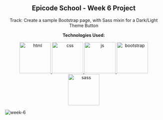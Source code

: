 <p><h2 align="center" dir="auto"><b>Epicode School - Week 6 Project</b></h2></p>
<p align="center" dir="auto">Track: Create a sample Bootstrap page, with Sass mixin for a Dark/Light Theme Button</p>

<p align="center" dir="auto"><b>Technologies Used:</b></p>
<p align="center" dir="auto"> 
  <a href="https://github.com/gi-ga-dev" target="_blank"> 
    <img src="https://user-images.githubusercontent.com/77717069/175134208-91262e59-9bd3-4422-834b-7ac61e39f69b.png" alt="html" width="100">
  </a> 
  <a href="https://github.com/gi-ga-dev" target="_blank"> 
    <img src="https://user-images.githubusercontent.com/77717069/175133810-c0973abd-fe2b-4acb-ad31-ea1dc552e938.png" alt="css" width="100">
  </a> 
  <a href="https://github.com/gi-ga-dev" target="_blank"> 
    <img src="https://user-images.githubusercontent.com/77717069/175134081-60ba259b-b154-4ab4-a360-bde87ce81199.png" alt="js" width="100"> 
  </a> 
  <a href="https://github.com/gi-ga-dev" target="_blank"> 
    <img src="https://user-images.githubusercontent.com/77717069/175181100-1bfce8a0-b414-48ac-a1a9-a9092cd82703.png" alt="bootstrap" width="100">
  </a> 
  <a href="https://github.com/gi-ga-dev" target="_blank"> 
    <img src="https://user-images.githubusercontent.com/77717069/175181462-c557161b-7784-49b7-b28f-9d877e86aff6.png" alt="sass" width="100"> 
  </a> 
</p>

![week-6](https://user-images.githubusercontent.com/77717069/175182349-4583baf7-d1eb-4182-bce9-acc5b940a801.gif)
